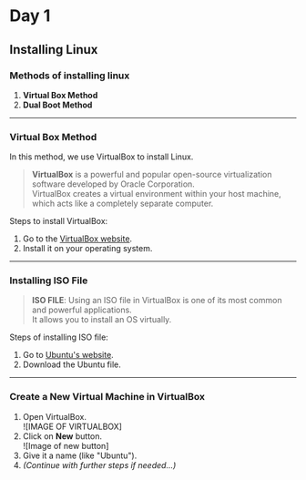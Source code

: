 # Day 1

## Installing Linux

### Methods of installing linux

1. **Virtual Box Method**
2. **Dual Boot Method**

---

### Virtual Box Method

In this method, we use VirtualBox to install Linux.

> **VirtualBox** is a powerful and popular open-source virtualization software developed by Oracle Corporation.  
> VirtualBox creates a virtual environment within your host machine, which acts like a completely separate computer.

Steps to install VirtualBox:
1. Go to the [VirtualBox website](https://www.virtualbox.org/).
2. Install it on your operating system.

---

### Installing ISO File

> **ISO FILE**: Using an ISO file in VirtualBox is one of its most common and powerful applications.  
> It allows you to install an OS virtually.

 Steps of installing ISO file:
1. Go to [Ubuntu's website](https://ubuntu.com).
2. Download the Ubuntu file.

---

### Create a New Virtual Machine in VirtualBox

1. Open VirtualBox.  
   ![IMAGE OF VIRTUALBOX]
2. Click on **New** button.  
   ![Image of new button]
3. Give it a name (like "Ubuntu").
4. *(Continue with further steps if needed...)*

